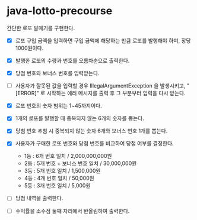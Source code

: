 # java-lotto-precourse
간단한 로또 발매기를 구현한다.

- [x] 로또 구입 금액을 입력하면 구입 금액에 해당하는 만큼 로또를 발행해야 하며, 장당 1000원이다.
- [x] 발행한 로또의 수량과 번호를 오름차순으로 출력한다.
- [x] 당첨 번호와 보너스 번호를 입력받는다.
- [ ] 사용자가 잘못된 값을 입력할 경우 IllegalArgumentException 을 발생시키고, "[ERROR]" 로 시작하는 에러 메시지를 출력 후 그 부분부터 입력을 다시 받는다.

- [x] 로또 번호의 숫자 범위는 1~45까지이다.
- [x] 1개의 로또를 발행할 때 중복되지 않는 6개의 숫자를 뽑는다.
- [x] 당첨 번호 추첨 시 중복되지 않는 숫자 6개와 보너스 번호 1개를 뽑는다.

- [x] 사용자가 구매한 로또 번호와 당첨 번호를 비교하여 당첨 여부를 결정한다.
  - 1등 : 6개 번호 일치 / 2,000,000,000원
  - 2등 : 5개 번호 + 보너스 번호 일치 / 30,000,000원
  - 3등 : 5개 번호 일치 / 1,500,000원
  - 4등 : 4개 번호 일치 / 50,000원
  - 5등 : 3개 번호 일치 / 5,000원

- [ ] 당첨 내역을 출력한다.
- [ ] 수익률을 소수점 둘째 자리에서 반올림하여 출력한다.